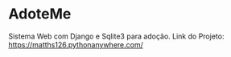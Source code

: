 # AdoteMe
Sistema Web com Django e Sqlite3 para adoção.
Link do Projeto: https://matths126.pythonanywhere.com/
